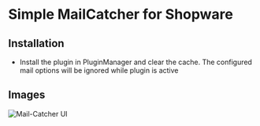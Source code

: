 # Simple MailCatcher for Shopware

## Installation

* Install the plugin in PluginManager and clear the cache. The configured mail options will be ignored while plugin is active

## Images

![Mail-Catcher UI](http://i.imgur.com/48SZuxl.png)